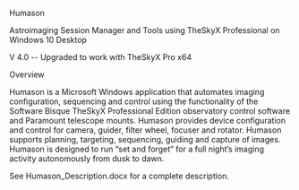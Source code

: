 Humason

Astroimaging Session Manager and Tools using TheSkyX Professional on Windows 10 Desktop

V 4.0 -- Upgraded to work with TheSkyX Pro x64

Overview

Humason is a Microsoft Windows application that automates imaging configuration, sequencing and control using the functionality of the Software Bisque TheSkyX Professional Edition observatory control software and Paramount telescope mounts.  Humason provides device configuration and control for camera, guider, filter wheel, focuser and rotator.  Humason supports planning, targeting, sequencing, guiding and capture of images.  Humason is designed to run “set and forget” for a full night’s imaging activity autonomously from dusk to dawn. 

See Humason_Description.docx for a complete description.
